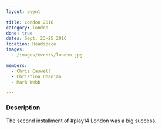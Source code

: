 ```yaml
---
layout: event

title: London 2016
category: london
done: true
dates: Sept. 23-25 2016
location: Headspace
images:
  - /images/events/london.jpg

members:
  - Chris Caswell
  - Christina Ohanian
  - Mark Webb

---
```


### Description
The second installment of #play14 London was a big success.
